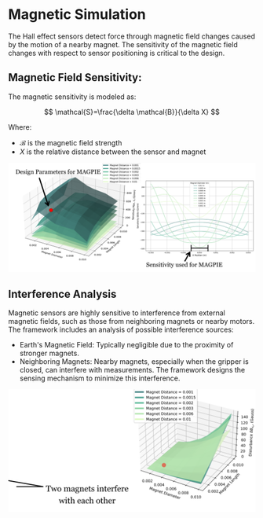 # Magnetic Simulation
The Hall effect sensors detect force through magnetic field changes caused by the motion of a nearby magnet. The sensitivity of the magnetic field changes with respect to sensor positioning is critical to the design.

## Magnetic Field Sensitivity:

The magnetic sensitivity is modeled as:

$$
\mathcal{S}=\frac{\delta \mathcal{B}}{\delta X}
$$


Where:
- $\mathcal{B}$ is the magnetic field strength
- $X$ is the relative distance between the sensor and magnet

![sensitivity.png](sensitivity.png)

## Interference Analysis

Magnetic sensors are highly sensitive to interference from external magnetic fields, such as those from neighboring magnets or nearby motors. The framework includes an analysis of possible interference sources:
- Earth's Magnetic Field: Typically negligible due to the proximity of stronger magnets.
- Neighboring Magnets: Nearby magnets, especially when the gripper is closed, can interfere with measurements. The framework designs the sensing mechanism to minimize this interference.


![interference.png](interference.png)
